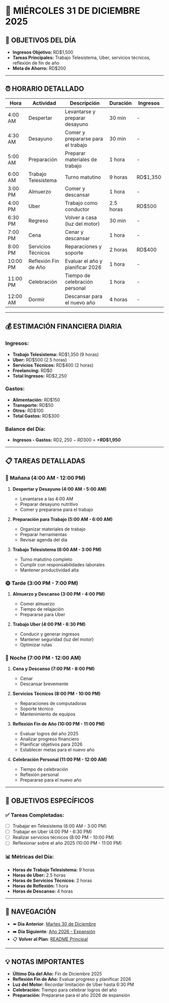 # 📅 **MIÉRCOLES 31 DE DICIEMBRE 2025**

## 🎯 **OBJETIVOS DEL DÍA**
- **Ingresos Objetivo:** RD$1,500
- **Tareas Principales:** Trabajo Telesistema, Uber, servicios técnicos, reflexión de fin de año
- **Meta de Ahorro:** RD$200

---

## ⏰ **HORARIO DETALLADO**

| Hora | Actividad | Descripción | Duración | Ingresos |
|------|-----------|-------------|----------|----------|
| 4:00 AM | Despertar | Levantarse y preparar desayuno | 30 min | - |
| 4:30 AM | Desayuno | Comer y prepararse para el trabajo | 30 min | - |
| 5:00 AM | Preparación | Preparar materiales de trabajo | 1 hora | - |
| 6:00 AM | Trabajo Telesistema | Turno matutino | 9 horas | RD$1,350 |
| 3:00 PM | Almuerzo | Comer y descansar | 1 hora | - |
| 4:00 PM | Uber | Trabajo como conductor | 2.5 horas | RD$500 |
| 6:30 PM | Regreso | Volver a casa (luz del motor) | 30 min | - |
| 7:00 PM | Cena | Cenar y descansar | 1 hora | - |
| 8:00 PM | Servicios Técnicos | Reparaciones y soporte | 2 horas | RD$400 |
| 10:00 PM | Reflexión Fin de Año | Evaluar el año y planificar 2026 | 1 hora | - |
| 11:00 PM | Celebración | Tiempo de celebración personal | 1 hora | - |
| 12:00 AM | Dormir | Descansar para el nuevo año | 4 horas | - |

---

## 💰 **ESTIMACIÓN FINANCIERA DIARIA**

### **Ingresos:**
- **Trabajo Telesistema:** RD$1,350 (9 horas)
- **Uber:** RD$500 (2.5 horas)
- **Servicios Técnicos:** RD$400 (2 horas)
- **Freelancing:** RD$0
- **Total Ingresos:** RD$2,250

### **Gastos:**
- **Alimentación:** RD$150
- **Transporte:** RD$50
- **Otros:** RD$100
- **Total Gastos:** RD$300

### **Balance del Día:**
- **Ingresos - Gastos:** RD$2,250 - RD$300 = **+RD$1,950**

---

## 📋 **TAREAS DETALLADAS**

### **🌅 Mañana (4:00 AM - 12:00 PM)**
1. **Despertar y Desayuno (4:00 AM - 5:00 AM)**
   - Levantarse a las 4:00 AM
   - Preparar desayuno nutritivo
   - Comer y prepararse para el trabajo

2. **Preparación para Trabajo (5:00 AM - 6:00 AM)**
   - Organizar materiales de trabajo
   - Preparar herramientas
   - Revisar agenda del día

3. **Trabajo Telesistema (6:00 AM - 3:00 PM)**
   - Turno matutino completo
   - Cumplir con responsabilidades laborales
   - Mantener productividad alta

### **🌞 Tarde (3:00 PM - 7:00 PM)**
1. **Almuerzo y Descanso (3:00 PM - 4:00 PM)**
   - Comer almuerzo
   - Tiempo de relajación
   - Prepararse para Uber

2. **Trabajo Uber (4:00 PM - 6:30 PM)**
   - Conducir y generar ingresos
   - Mantener seguridad (luz del motor)
   - Optimizar rutas

### **🌙 Noche (7:00 PM - 12:00 AM)**
1. **Cena y Descanso (7:00 PM - 8:00 PM)**
   - Cenar
   - Descansar brevemente

2. **Servicios Técnicos (8:00 PM - 10:00 PM)**
   - Reparaciones de computadoras
   - Soporte técnico
   - Mantenimiento de equipos

3. **Reflexión Fin de Año (10:00 PM - 11:00 PM)**
   - Evaluar logros del año 2025
   - Analizar progreso financiero
   - Planificar objetivos para 2026
   - Establecer metas para el nuevo año

4. **Celebración Personal (11:00 PM - 12:00 AM)**
   - Tiempo de celebración
   - Reflexión personal
   - Prepararse para el nuevo año

---

## 🎯 **OBJETIVOS ESPECÍFICOS**

### **✅ Tareas Completadas:**
- [ ] Trabajar en Telesistema (6:00 AM - 3:00 PM)
- [ ] Trabajar en Uber (4:00 PM - 6:30 PM)
- [ ] Realizar servicios técnicos (8:00 PM - 10:00 PM)
- [ ] Reflexionar sobre el año 2025 (10:00 PM - 11:00 PM)

### **📊 Métricas del Día:**
- **Horas de Trabajo Telesistema:** 9 horas
- **Horas de Uber:** 2.5 horas
- **Horas de Servicios Técnicos:** 2 horas
- **Horas de Reflexión:** 1 hora
- **Horas de Descanso:** 4 horas

---

## 🔗 **NAVEGACIÓN**
- ⬅️ **Día Anterior**: [Martes 30 de Diciembre](Martes_30.md)
- ➡️ **Día Siguiente**: [Año 2026 - Expansión](../../../Año_2_2026_Expansion/README.md)
- 📋 **Volver al Plan**: [README Principal](../../../README.md)

---

## 💡 **NOTAS IMPORTANTES**
- **Último Día del Año:** Fin de Diciembre 2025
- **Reflexión Fin de Año:** Evaluar progreso y planificar 2026
- **Luz del Motor:** Recordar limitación de Uber hasta 6:30 PM
- **Celebración:** Tiempo para celebrar logros del año
- **Preparación:** Prepararse para el año 2026 de expansión
